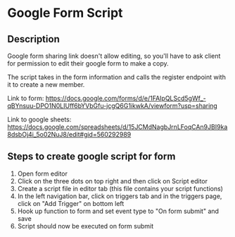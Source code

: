 # Google Form Script

## Description

Google form sharing link doesn't allow editing, so you'll have to ask client for permission to edit their google form to make a copy.

The script takes in the form information and calls the register endpoint with it to create a new member.

Link to form: https://docs.google.com/forms/d/e/1FAIpQLScd5gWf_-qBYnsuu-DPO1N0LIUff6bYVbGfu-jcgQ6G1ikwkA/viewform?usp=sharing

Link to google sheets: https://docs.google.com/spreadsheets/d/15JCMdNagbJrnLFoqCAn9JBI9ka8dsbOj4i_5o02NuJ8/edit#gid=560292989

## Steps to create google script for form

1. Open form editor
2. Click on the three dots on top right and then click on Script editor
3. Create a script file in editor tab (this file contains your script functions)
4. In the left navigation bar, click on triggers tab and in the triggers page, click on "Add Trigger" on bottom left
5. Hook up function to form and set event type to "On form submit" and save
6. Script should now be executed on form submit
